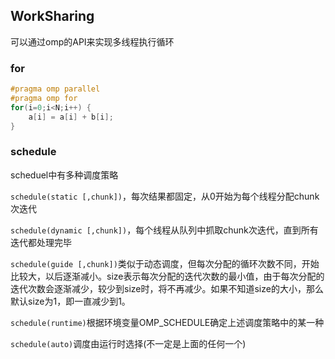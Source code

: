 ## WorkSharing
可以通过omp的API来实现多线程执行循环
### for
```c++
#pragma omp parallel 
#pragma omp for 
for(i=0;i<N;i++) { 
    a[i] = a[i] + b[i];
}
```
### schedule
scheduel中有多种调度策略

`schedule(static [,chunk])`，每次结果都固定，从0开始为每个线程分配chunk次迭代

`schedule(dynamic [,chunk])`，每个线程从队列中抓取chunk次迭代，直到所有迭代都处理完毕

`schedule(guide [,chunk])`类似于动态调度，但每次分配的循环次数不同，开始比较大，以后逐渐减小。size表示每次分配的迭代次数的最小值，由于每次分配的迭代次数会逐渐减少，较少到size时，将不再减少。如果不知道size的大小，那么默认size为1，即一直减少到1。

`schedule(runtime)`根据环境变量OMP_SCHEDULE确定上述调度策略中的某一种

`schedule(auto)`调度由运行时选择(不一定是上面的任何一个)